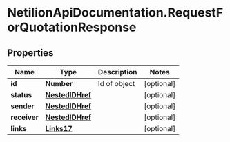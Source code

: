 # NetilionApiDocumentation.RequestForQuotationResponse

## Properties
Name | Type | Description | Notes
------------ | ------------- | ------------- | -------------
**id** | **Number** | Id of object | [optional] 
**status** | [**NestedIDHref**](NestedIDHref.md) |  | [optional] 
**sender** | [**NestedIDHref**](NestedIDHref.md) |  | [optional] 
**receiver** | [**NestedIDHref**](NestedIDHref.md) |  | [optional] 
**links** | [**Links17**](Links17.md) |  | [optional] 


